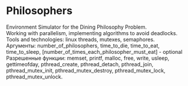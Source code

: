 # Philosophers

Environment Simulator for the Dining Philosophy Problem.
</br>
Working with parallelism, implementing algorithms to avoid deadlocks. Tools and technologies:
linux threads, mutexes, semaphores.
</br>
Аргументы: number_of_philosophers, time_to_die, time_to_eat,
time_to_sleep,
[number_of_times_each_philosopher_must_eat] - optional </br>
Разрешенные функции: memset, printf, malloc, free, write,
usleep, gettimeofday, pthread_create,
pthread_detach, pthread_join, pthread_mutex_init,
pthread_mutex_destroy, pthread_mutex_lock,
pthread_mutex_unlock.

